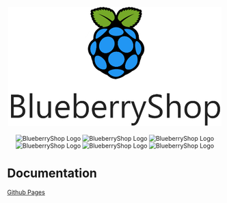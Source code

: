 <div align="center">
    <img src="./Documentation/docs/images/projectLogo.png" alt="BlueberryShop Logo" width="500px" >
</div>

</br>

<div align='center'>

<a>
    <img src="https://img.shields.io/badge/Vercel-Frontend-blue" alt="BlueberryShop Logo">
</a>
<a>
    <img src="https://img.shields.io/badge/StoryBook-Frontend-blue" alt="BlueberryShop Logo">
</a>

<a>
    <img src="https://img.shields.io/badge/Heroku-API-blueviolet" alt="BlueberryShop Logo">
</a>

<a>
    <img src="https://img.shields.io/badge/Documentation-Mkdocs-success" alt="BlueberryShop Logo">
</a>

<a>
    <img src="https://img.shields.io/badge/Github Actions-Enabled-success" alt="BlueberryShop Logo">
</a>

<a>
    <img src="https://img.shields.io/badge/Cypress-Enabled-success" alt="BlueberryShop Logo">
</a>
</div>

# Documentation

[Github Pages](https://bessejrani.github.io/BlueberryShop/)

